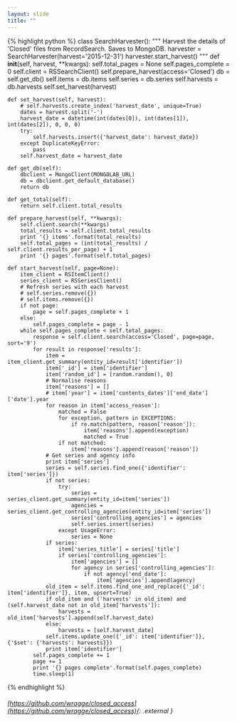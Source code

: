 ```yaml
---
layout: slide
title: ""
---
```


{% highlight python %}
class SearchHarvester():
    """
    Harvest the details of 'Closed' files from RecordSearch.
    Saves to MongoDB.
    harvester = SearchHarvester(harvest='2015-12-31')
    harvester.start_harvest()
    """
    def __init__(self, harvest, **kwargs):
        self.total_pages = None
        self.pages_complete = 0
        self.client = RSSearchClient()
        self.prepare_harvest(access='Closed')
        db = self.get_db()
        self.items = db.items
        self.series = db.series
        self.harvests = db.harvests
        self.set_harvest(harvest)

    def set_harvest(self, harvest):
        # self.harvests.create_index('harvest_date', unique=True)
        dates = harvest.split('-')
        harvest_date = datetime(int(dates[0]), int(dates[1]), int(dates[2]), 0, 0, 0)
        try:
            self.harvests.insert({'harvest_date': harvest_date})
        except DuplicateKeyError:
            pass
        self.harvest_date = harvest_date

    def get_db(self):
        dbclient = MongoClient(MONGOLAB_URL)
        db = dbclient.get_default_database()
        return db

    def get_total(self):
        return self.client.total_results

    def prepare_harvest(self, **kwargs):
        self.client.search(**kwargs)
        total_results = self.client.total_results
        print '{} items'.format(total_results)
        self.total_pages = (int(total_results) / self.client.results_per_page) + 1
        print '{} pages'.format(self.total_pages)

    def start_harvest(self, page=None):
        item_client = RSItemClient()
        series_client = RSSeriesClient()
        # Refresh series with each harvest
        # self.series.remove({})
        # self.items.remove({})
        if not page:
            page = self.pages_complete + 1
        else:
            self.pages_complete = page - 1
        while self.pages_complete < self.total_pages:
            response = self.client.search(access='Closed', page=page, sort='9')
            for result in response['results']:
                item = item_client.get_summary(entity_id=result['identifier'])
                item['_id'] = item['identifier']
                item['random_id'] = [random.random(), 0]
                # Normalise reasons
                item['reasons'] = []
                # item['year'] = item['contents_dates']['end_date']['date'].year
                for reason in item['access_reason']:
                    matched = False
                    for exception, pattern in EXCEPTIONS:
                        if re.match(pattern, reason['reason']):
                            item['reasons'].append(exception)
                            matched = True
                    if not matched:
                        item['reasons'].append(reason['reason'])
                # Get series and agency info
                print item['series']
                series = self.series.find_one({'identifier': item['series']})
                if not series:
                    try:
                        series = series_client.get_summary(entity_id=item['series'])
                        agencies = series_client.get_controlling_agencies(entity_id=item['series'])
                        series['controlling_agencies'] = agencies
                        self.series.insert(series)
                    except UsageError:
                        series = None
                if series:
                    item['series_title'] = series['title']
                    if series['controlling_agencies']:
                        item['agencies'] = []
                        for agency in series['controlling_agencies']:
                            if not agency['end_date']:
                                item['agencies'].append(agency)
                old_item = self.items.find_one_and_replace({'_id': item['identifier']}, item, upsert=True)
                if old_item and ('harvests' in old_item) and (self.harvest_date not in old_item['harvests']):
                    harvests = old_item['harvests'].append(self.harvest_date)
                else:
                    harvests = [self.harvest_date]
                self.items.update_one({'_id': item['identifier']}, {'$set': {'harvests': harvests}})
                print item['identifier']
            self.pages_complete += 1
            page += 1
            print '{} pages complete'.format(self.pages_complete)
            time.sleep(1)
{% endhighlight %}

###### [https://github.com/wragge/closed_access](https://github.com/wragge/closed_access){: .external }